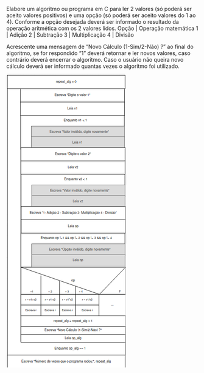 Elabore um algoritmo ou programa em C para ler 2 valores (só
poderá ser aceito valores positivos) e uma opção (só poderá ser
aceito valores do 1 ao 4). Conforme a opção desejada deverá ser
informado o resultado da operação aritmética com os 2 valores
lidos.
Opção  | Operação matemática
1      |  Adição
2      |  Subtração
3      |  Multiplicação
4      |  Divisão

Acrescente uma mensagem de “Novo Cálculo (1-Sim/2-Não) ?” ao
final do algoritmo, se for respondido “1” deverá retornar e ler novos
valores, caso contrário deverá encerrar o algoritmo.
Caso o usuário não queira novo cálculo deverá ser informado
quantas vezes o algoritmo foi utilizado.


![](https://github.com/Yxav/proglogic/blob/apnp/exercicios-5/50/50.png)
